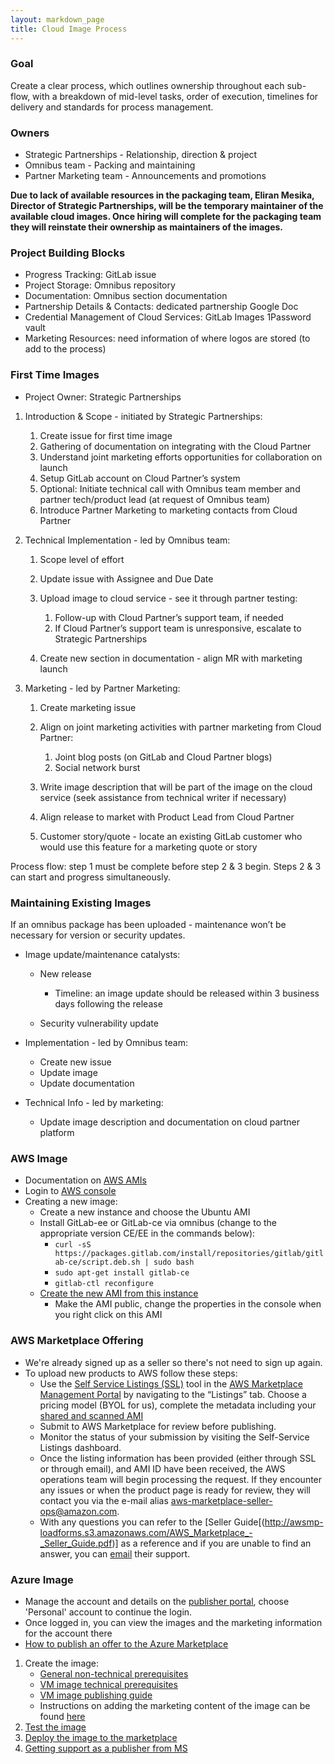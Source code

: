 ```yaml
---
layout: markdown_page
title: Cloud Image Process
---
```


### Goal

Create a clear process, which outlines ownership throughout each sub-flow, with a breakdown of mid-level tasks, order of execution, timelines for delivery and standards for process management.



### Owners

- Strategic Partnerships - Relationship, direction & project
- Omnibus team - Packing and maintaining
- Partner Marketing team - Announcements and promotions

**Due to lack of available resources in the packaging team, Eliran Mesika, Director
of Strategic Partnerships, will be the temporary maintainer of the available cloud images. Once hiring
will complete for the packaging team they will reinstate their ownership as maintainers of the images.**

### Project Building Blocks

- Progress Tracking: GitLab issue
- Project Storage: Omnibus repository
- Documentation: Omnibus section documentation
- Partnership Details & Contacts: dedicated partnership Google Doc
- Credential Management of Cloud Services: GitLab Images 1Password vault
- Marketing Resources: need information of where logos are stored (to add to the process)

### First Time Images

- Project Owner: Strategic Partnerships

1. Introduction & Scope - initiated by Strategic Partnerships:
    1. Create issue for first time image
    2. Gathering of documentation on integrating with the Cloud Partner
    3. Understand joint marketing efforts opportunities for collaboration on launch
    4. Setup GitLab account on Cloud Partner’s system
    5. Optional: Initiate technical call with Omnibus team member and partner tech/product lead (at request of Omnibus team)
    6. Introduce Partner Marketing to marketing contacts from Cloud Partner

2. Technical Implementation - led by Omnibus team:
    1. Scope level of effort
    2. Update issue with Assignee and Due Date
    3. Upload image to cloud service - see it through partner testing:
        1. Follow-up with Cloud Partner’s support team, if needed
        2. If Cloud Partner’s support team is unresponsive, escalate to Strategic Partnerships

    4. Create new section in documentation - align MR with marketing launch

3. Marketing - led by Partner Marketing:
    1. Create marketing issue
    2. Align on joint marketing activities with partner marketing from Cloud Partner:
        1. Joint blog posts (on GitLab and Cloud Partner blogs)
        2. Social network burst

    3. Write image description that will be part of the image on the cloud service (seek assistance from technical writer if necessary)
    4. Align release to market with Product Lead from Cloud Partner
    5. Customer story/quote - locate an existing GitLab customer who would use this feature for a marketing quote or story

Process flow: step 1 must be complete before step 2 & 3 begin. Steps 2 & 3 can start and progress simultaneously.

### Maintaining Existing Images

If an omnibus package has been uploaded - maintenance won’t be necessary for version or security updates.

- Image update/maintenance catalysts:
    - New release
        - Timeline: an image update should be released within 3 business days following the release

    - Security vulnerability update

- Implementation - led by Omnibus team:
    - Create new issue
    - Update image
    - Update documentation

- Technical Info - led by marketing:
    - Update image description and documentation on cloud partner platform

### AWS Image
- Documentation on [AWS AMIs](http://docs.aws.amazon.com/AWSEC2/latest/UserGuide/AMIs.html)
- Login to [AWS console](https://console.aws.amazon.com/ec2/v2/home?region=us-east-1#Instances:sort=publicIp)
- Creating a new image:
  - Create a new instance and choose the Ubuntu AMI
  - Install GitLab-ee or GitLab-ce via omnibus (change to the appropriate version CE/EE in the commands below):
    - `curl -sS https://packages.gitlab.com/install/repositories/gitlab/gitlab-ce/script.deb.sh | sudo bash`
    - `sudo apt-get install gitlab-ce`
    - `gitlab-ctl reconfigure`
  - [Create the new AMI from this instance](http://docs.aws.amazon.com/AWSToolkitVS/latest/UserGuide/tkv-create-ami-from-instance.html)
    - Make the AMI public, change the properties in the console when you right click on this AMI

### AWS Marketplace Offering
- We're already signed up as a seller so there's not need to sign up again.
- To upload new products to AWS follow these steps:
  - Use the [Self Service Listings (SSL)](https://aws.amazon.com/marketplace/management/products/?) tool in the [AWS Marketplace Management Portal](https://aws.amazon.com/marketplace/management/tour/) by navigating to the “Listings” tab.  Choose a pricing model (BYOL for us), complete the metadata including your [shared and scanned AMI](https://aws.amazon.com/marketplace/management/manage-products/?#/manage-amis.unshared)
  - Submit to AWS Marketplace for review before publishing.
  - Monitor the status of your submission by visiting the Self-Service Listings dashboard.
  - Once the listing information has been provided (either through SSL or through email), and AMI ID have been received, the AWS operations team will begin processing the request. If they encounter any issues or when the product page is ready for review, they will contact you via the e-mail alias aws-marketplace-seller-ops@amazon.com.
  - With any questions you can refer to the [Seller Guide[(http://awsmp-loadforms.s3.amazonaws.com/AWS_Marketplace_-_Seller_Guide.pdf)] as a reference and if you are unable to find an answer, you can [email](aws-marketplace-sellers@amazon.com) their support.

### Azure Image
- Manage the account and details on the [publisher portal](https://publish.windowsazure.com/), choose 'Personal' account
to continue the login.
- Once logged in, you can view the images and the marketing information for the account there
- [How to publish an offer to the Azure Marketplace](https://azure.microsoft.com/en-us/documentation/articles/marketplace-publishing-getting-started/)
1. Create the image:
    - [General non-technical prerequisites](https://azure.microsoft.com/en-us/documentation/articles/marketplace-publishing-pre-requisites/)
    - [VM image technical prerequisites](https://azure.microsoft.com/en-us/documentation/articles/marketplace-publishing-vm-image-creation-prerequisites/)
    - [VM image publishing guide](https://azure.microsoft.com/en-us/documentation/articles/marketplace-publishing-vm-image-creation/)
    - Instructions on adding the marketing content of the image can be found [here](https://azure.microsoft.com/en-us/documentation/articles/marketplace-publishing-push-to-staging/)
2. [Test the image](https://azure.microsoft.com/en-us/documentation/articles/marketplace-publishing-vm-image-test-in-staging/)
3. [Deploy the image to the marketplace](https://azure.microsoft.com/en-us/documentation/articles/marketplace-publishing-push-to-production/)
4. [Getting support as a publisher from MS](https://azure.microsoft.com/en-us/documentation/articles/marketplace-publishing-get-publisher-support/)
